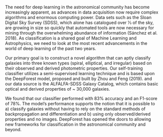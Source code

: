The need for deep learning in the astronomical community has become increasingly apparent, as advances in data acquisition now require complex algorithms and enormous computing power. Data sets such as the Sloan Digital Sky Survey (SDSS), which alone has catalogued over 1⁄3 of the sky, are growing in size so quickly that automated tools are now necessary for mining through the overwhelming abundance of information (Sánchez et al. 2018). As classification is a shared goal of Machine Learning and Astrophysics, we need to look at the most recent advancements in the world of deep learning of the past two years.

Our primary goal is to construct a novel algorithm that can aptly classify galaxies into three known types (spiral, elliptical, and irregular) based on their observed and derived photometric properties. Our self-training classifier utilizes a semi-supervised learning technique and is based upon the DeepForest model, proposed and built by Zhou and Feng (2019). and our data source is the ALFALFA-SDSS Galaxy Catalog, which contains basic optical and derived properties of ~ 30,000 galaxies.

We found that our classifier performed with 83% accuracy and an F1-score of 78%. The model’s performance supports the notion that it is possible to a) classify galaxies without having to rely on the standard methods of backpropagation and differentiation and b) using only observed/derived properties and no images. DeepForest has opened the doors to allowing new frameworks for classification in the astronomical community and beyond.
